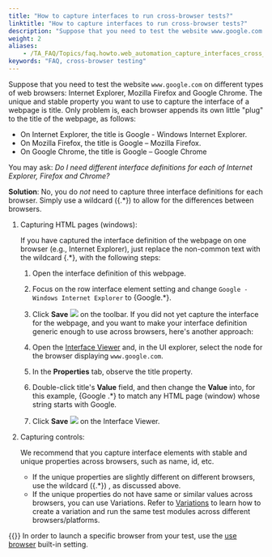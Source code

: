 ```yaml
--- 
title: "How to capture interfaces to run cross-browser tests?"
linktitle: "How to capture interfaces to run cross-browser tests?"
description: "Suppose that you need to test the website www.google.com on different types of web browsers: Internet Explorer, Mozilla Firefox and Google Chrome. The unique and stable property you want to use to ..."
weight: 2
aliases: 
    - /TA_FAQ/Topics/faq.howto.web_automation_capture_interfaces_cross_browsers.html
keywords: "FAQ, cross-browser testing"
---
```


Suppose that you need to test the website `www.google.com` on different types of web browsers: Internet Explorer, Mozilla Firefox and Google Chrome. The unique and stable property you want to use to capture the interface of a webpage is title. Only problem is, each browser appends its own little "plug" to the title of the webpage, as follows:

-   On Internet Explorer, the title is Google - Windows Internet Explorer.
-   On Mozilla Firefox, the title is Google – Mozilla Firefox.
-   On Google Chrome, the title is Google – Google Chrome

You may ask: *Do I need different interface definitions for each of Internet Explorer, Firefox and Chrome?*

**Solution**: No, you do *not* need to capture three interface definitions for each browser. Simply use a wildcard \(\{.\*\}\) to allow for the differences between browsers.

1.  Capturing HTML pages \(windows\):

    If you have captured the interface definition of the webpage on one browser \(e.g., Internet Explorer\), just replace the non-common text with the wildcard \{.\*\}, with the following steps:

    1.  Open the interface definition of this webpage.
    2.  Focus on the row interface element setting and change `Google - Windows Internet Explorer` to \{Google.\*\}.
    3.  Click **Save** ![](/images/TA_Automation/Images/save_toolbar_btn.png) on the toolbar.
    If you did not yet capture the interface for the webpage, and you want to make your interface definition generic enough to use across browsers, here's another approach:

    1.  Open the [Interface Viewer](/TA_Help/Topics/Interface_def_Viewer_Starting.html) and, in the UI explorer, select the node for the browser displaying `www.google.com`.
    2.  In the **Properties** tab, observe the title property.
    3.  Double-click title's **Value** field, and then change the **Value** into, for this example, \{Google .\*\} to match any HTML page \(window\) whose string starts with Google.
    4.  Click **Save** ![](/images/TA_Automation/Images/btn_Interface_Viewer-Save.png) on the Interface Viewer.
2.  Capturing controls:

    We recommend that you capture interface elements with stable and unique properties across browsers, such as name, id, etc.

    -   If the unique properties are slightly different on different browsers, use the wildcard \(\{.\*\}\) , as discussed above.
    -   If the unique properties do not have same or similar values across browsers, you can use Variations. Refer to [Variations](/TA_Help/Topics/Variations.html) to learn how to create a variation and run the same test modules across different browsers/platforms.

{{<tip>}} In order to launch a specific browser from your test, use the [use browser](/TA_Automation/Topics/bis_use_browser.html) built-in setting.


